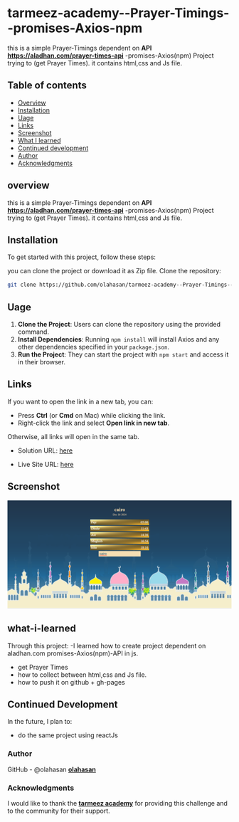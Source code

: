 # tarmeez-academy--Prayer-Timings--promises-Axios-npm
this is a simple Prayer-Timings dependent on **API** **https://aladhan.com/prayer-times-api** -promises-Axios(npm) Project trying to (get Prayer Times). it contains html,css and Js file.

## Table of contents

- [Overview](#overview)
- [Installation](#Installation)
- [Uage](#Uage)
- [Links](#Links)
- [Screenshot](#Screenshot)
- [What I learned](#what-i-learned)
- [Continued development](#continued-development)
- [Author](#author)
- [Acknowledgments](#Acknowledgments)


## overview
this is a simple Prayer-Timings dependent on **API** **https://aladhan.com/prayer-times-api** -promises-Axios(npm) Project trying to (get Prayer Times). it contains html,css and Js file.

## Installation
To get started with this project, follow these steps:

you can clone the project or download it as Zip file.
 Clone the repository:
   ```bash
   git clone https://github.com/olahasan/tarmeez-academy--Prayer-Timings--promises-Axios-npm.git
```

## Uage
1. **Clone the Project**: Users can clone the repository using the provided command.
2. **Install Dependencies**: Running `npm install` will install Axios and any other dependencies specified in your `package.json`.
3. **Run the Project**: They can start the project with `npm start` and access it in their browser.


## Links

If you want to open the link in a new tab, you can:

- Press **Ctrl** (or **Cmd** on Mac) while clicking the link.
- Right-click the link and select **Open link in new tab**.

Otherwise, all links will open in the same tab.

- Solution URL: [here](https://github.com/olahasan/tarmeez-academy--Prayer-Timings--promises-Axios-npm)

- Live Site URL: [here](https://olahasan.github.io/tarmeez-academy--Prayer-Timings--promises-Axios-npm/)


 ## Screenshot
 
![Screenshot](./screenshot.png)


## what-i-learned
Through this project:
-I learned how to create project dependent on aladhan.com promises-Axios(npm)-API in js.
- get Prayer Times
- how to collect between html,css and Js file.
- how to push it on github + gh-pages 

## Continued Development
In the future, I plan to:
- do the same project using reactJs 

### Author

GitHub - @olahasan
**[olahasan](https://github.com/olahasan)**

### Acknowledgments

I would like to thank the **[tarmeez academy](https://www.youtube.com/@tarmeez)** for providing this challenge and to the community for their support.


